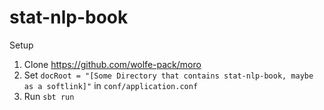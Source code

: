 # stat-nlp-book

Setup 

1. Clone https://github.com/wolfe-pack/moro
2. Set `docRoot = "[Some Directory that contains stat-nlp-book, maybe as a softlink]"` in `conf/application.conf`
3. Run `sbt run`


